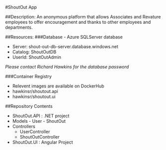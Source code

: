 #ShoutOut App

##Description:
An anonymous platform that allows Associates and Revature employees to offer encouragement and thanks to other employees and departments.

##Resources:
###Database - Azure SQLServer database 
-   Server: shout-out-db-server.database.windows.net
-   Catalog: ShoutOutDB
-   UserId: ShoutOutAdmin

*Please contact Richard Hawkins for the database password*

###Container Registry
-   Relevent images are available on DockerHub
  - hawkinsr/shoutout.api
  - hawkinsr/shoutout.ui

##Repository Contents
-   ShoutOut.API : .NET project
  -  Models
    - User
    - ShoutOut
  - Controllers
    - UserController
    - ShoutOutController
-   ShoutOut.UI : Angular Project

